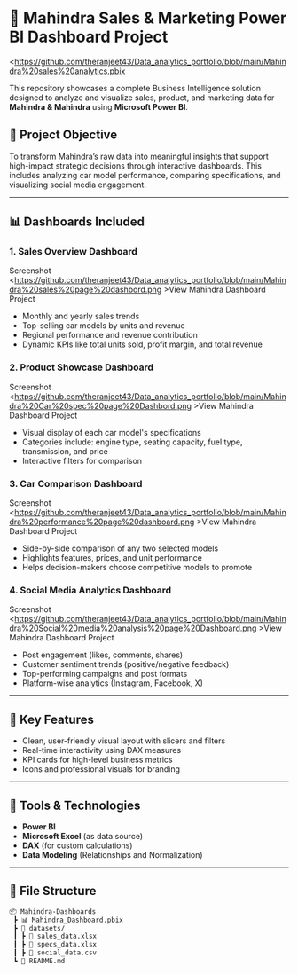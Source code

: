 # 🚗 Mahindra Sales & Marketing Power BI Dashboard Project <br />

<https://github.com/theranjeet43/Data_analytics_portfolio/blob/main/Mahindra%20sales%20analytics.pbix</a>


This repository showcases a complete Business Intelligence solution designed to analyze and visualize sales, product, and marketing data for **Mahindra & Mahindra** using **Microsoft Power BI**.

## 📌 Project Objective

To transform Mahindra’s raw data into meaningful insights that support high-impact strategic decisions through interactive dashboards. This includes analyzing car model performance, comparing specifications, and visualizing social media engagement.

---

## 📊 Dashboards Included

### 1. **Sales Overview Dashboard**
Screenshot
<https://github.com/theranjeet43/Data_analytics_portfolio/blob/main/Mahindra%20sales%20page%20dashbord.png >View Mahindra Dashboard Project</a>

- Monthly and yearly sales trends
- Top-selling car models by units and revenue
- Regional performance and revenue contribution
- Dynamic KPIs like total units sold, profit margin, and total revenue

### 2. **Product Showcase Dashboard**
Screenshot
<https://github.com/theranjeet43/Data_analytics_portfolio/blob/main/Mahindra%20Car%20spec%20page%20Dashbord.png >View Mahindra Dashboard Project</a>
- Visual display of each car model's specifications
- Categories include: engine type, seating capacity, fuel type, transmission, and price
- Interactive filters for comparison

### 3. **Car Comparison Dashboard**
Screenshot
<https://github.com/theranjeet43/Data_analytics_portfolio/blob/main/Mahindra%20performance%20page%20dashboard.png >View Mahindra Dashboard Project</a>
- Side-by-side comparison of any two selected models
- Highlights features, prices, and unit performance
- Helps decision-makers choose competitive models to promote

### 4. **Social Media Analytics Dashboard**
Screenshot
<https://github.com/theranjeet43/Data_analytics_portfolio/blob/main/Mahindra%20Social%20media%20analysis%20page%20Dashboard.png >View Mahindra Dashboard Project</a>
- Post engagement (likes, comments, shares)
- Customer sentiment trends (positive/negative feedback)
- Top-performing campaigns and post formats
- Platform-wise analytics (Instagram, Facebook, X)

---

## 🧠 Key Features

- Clean, user-friendly visual layout with slicers and filters
- Real-time interactivity using DAX measures
- KPI cards for high-level business metrics
- Icons and professional visuals for branding

---

## 🔧 Tools & Technologies

- **Power BI**
- **Microsoft Excel** (as data source)
- **DAX** (for custom calculations)
- **Data Modeling** (Relationships and Normalization)

---

## 📁 File Structure

```bash
📦 Mahindra-Dashboards
 ┣ 📊 Mahindra_Dashboard.pbix
 ┣ 📁 datasets/
 ┃ ┣ 📄 sales_data.xlsx
 ┃ ┣ 📄 specs_data.xlsx
 ┃ ┣ 📄 social_data.csv
 ┗ 📄 README.md
